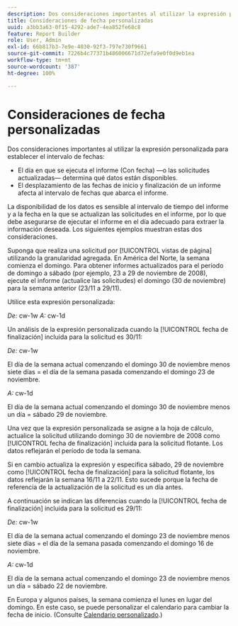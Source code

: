 ```yaml
---
description: Dos consideraciones importantes al utilizar la expresión personalizada para establecer el intervalo de fechas
title: Consideraciones de fecha personalizadas
uuid: a3bb3a63-0f15-4292-ade7-4ea852fe68c8
feature: Report Builder
role: User, Admin
exl-id: 66b817b3-7e9e-4030-92f3-797e730f9661
source-git-commit: 7226b4c77371b486006671d72efa9e0f0d9eb1ea
workflow-type: tm+mt
source-wordcount: '387'
ht-degree: 100%

---
```


# Consideraciones de fecha personalizadas

Dos consideraciones importantes al utilizar la expresión personalizada para establecer el intervalo de fechas:

* El día en que se ejecuta el informe (Con fecha) —o las solicitudes actualizadas— determina qué datos están disponibles.
* El desplazamiento de las fechas de inicio y finalización de un informe afecta al intervalo de fechas que abarca el informe.

La disponibilidad de los datos es sensible al intervalo de tiempo del informe y a la fecha en la que se actualizan las solicitudes en el informe, por lo que debe asegurarse de ejecutar el informe en el día adecuado para extraer la información deseada. Los siguientes ejemplos muestran estas dos consideraciones.

Suponga que realiza una solicitud por [!UICONTROL vistas de página] utilizando la granularidad agregada. En América del Norte, la semana comienza el domingo. Para obtener informes actualizados para el período de domingo a sábado (por ejemplo, 23 a 29 de noviembre de 2008), ejecute el informe (actualice las solicitudes) el domingo (30 de noviembre) para la semana anterior (23/11 a 29/11).

Utilice esta expresión personalizada:

*De:* cw-1w *A:* cw-1d

Un análisis de la expresión personalizada cuando la [!UICONTROL fecha de finalización] incluida para la solicitud es 30/11:

*De:* cw-1w

El día de la semana actual comenzando el domingo 30 de noviembre menos siete días = el día de la semana pasada comenzando el domingo 23 de noviembre.

*A:* cw-1d

El día de la semana actual comenzando el domingo 30 de noviembre menos un día = sábado 29 de noviembre.

Una vez que la expresión personalizada se asigne a la hoja de cálculo, actualice la solicitud utilizando domingo 30 de noviembre de 2008 como [!UICONTROL fecha de finalización] incluida para la solicitud flotante. Los datos reflejarán el período de toda la semana.

Si en cambio actualiza la expresión y especifica sábado, 29 de noviembre como [!UICONTROL fecha de finalización] para la solicitud flotante, los datos reflejarán la semana 16/11 a 22/11. Esto sucede porque la fecha de referencia de la actualización de la solicitud es un día antes.

A continuación se indican las diferencias cuando la [!UICONTROL fecha de finalización] incluida para la solicitud es 29/11:

*De:* cw-1w

El día de la semana actual comenzando el domingo 23 de noviembre menos siete días = el día de la semana pasada comenzando el domingo 16 de noviembre.

*A:* cw-1d

El día de la semana actual comenzando el domingo 23 de noviembre menos un día = sábado 22 de noviembre.

En Europa y algunos países, la semana comienza el lunes en lugar del domingo. En este caso, se puede personalizar el calendario para cambiar la fecha de inicio. (Consulte [Calendario personalizado](/help/analyze/report-builder/data-requests/configuring-report-dates/custom-calendar.md).)
